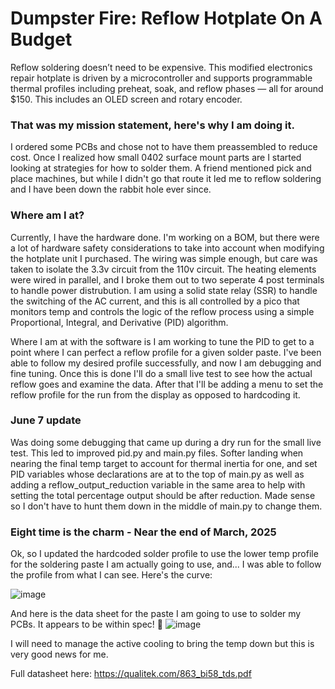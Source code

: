 # Dumpster Fire: Reflow Hotplate On A Budget
Reflow soldering doesn’t need to be expensive. This modified electronics repair hotplate is driven by a microcontroller and supports programmable thermal profiles including preheat, soak, and reflow phases — all for around $150. This includes an OLED screen and rotary encoder.

### That was my mission statement, here's why I am doing it.
I ordered some PCBs and chose not to have them preassembled to reduce cost. Once I realized how small 0402 surface mount parts are I started looking at strategies for how to solder them. A friend mentioned pick and place machines, but while I didn't go that route it led me to reflow soldering and I have been down the rabbit hole ever since.

### Where am I at?
Currently, I have the hardware done. I'm working on a BOM, but there were a lot of hardware safety considerations to take into account when modifying the hotplate unit I purchased. The wiring was simple enough, but care was taken to isolate the 3.3v circuit from the 110v circuit. The heating elements were wired in parallel, and I broke them out to two seperate 4 post terminals to handle power distrubution. I am using a solid state relay (SSR) to handle the switching of the AC current, and this is all controlled by a pico that monitors temp and controls the logic of the reflow process using a simple Proportional, Integral, and Derivative (PID) algorithm.

Where I am at with the software is I am working to tune the PID to get to a point where I can perfect a reflow profile for a given solder paste. I've been able to follow my desired profile successfully, and now I am debugging and fine tuning. Once this is done I'll do a small live test to see how the actual reflow goes and examine the data. After that I'll be adding a menu to set the reflow profile for the run from the display as opposed to hardcoding it.

### June 7 update
Was doing some debugging that came up during a dry run for the small live test. This led to improved pid.py and main.py files. Softer landing when nearing the final temp target to account for thermal inertia for one, and set PID variables whose declarations are at to the top of main.py as well as adding a reflow_output_reduction variable in the same area to help with setting the total percentage output should be after reduction. Made sense so I don't have to hunt them down in the middle of main.py to change them.

### Eight time is the charm - Near the end of March, 2025
Ok, so I updated the hardcoded solder profile to use the lower temp profile for the soldering paste I am actually going to use, and... I was able to follow the profile from what I can see. Here's the curve:

![image](https://github.com/user-attachments/assets/dd616ea5-446e-4a27-946c-683a630c47fe)

And here is the data sheet for the paste I am going to use to solder my PCBs. It appears to be within spec! 🎉
![image](https://github.com/user-attachments/assets/e045908c-c53b-412e-a7d8-e27033aa4b1d)

I will need to manage the active cooling to bring the temp down but this is very good news for me.

Full datasheet here: https://qualitek.com/863_bi58_tds.pdf
